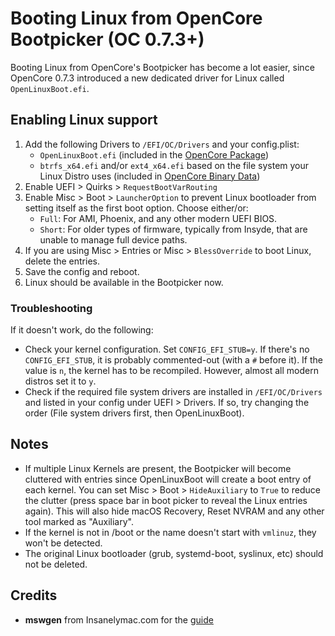# Booting Linux from OpenCore Bootpicker (OC 0.7.3+)


Booting Linux from OpenCore's Bootpicker has become a lot easier, since OpenCore 0.7.3 introduced a new dedicated driver for Linux called `OpenLinuxBoot.efi`.

## Enabling Linux support

1. Add the following Drivers to `/EFI/OC/Drivers` and your config.plist:
	- `OpenLinuxBoot.efi` (included in the [OpenCore Package](https://github.com/acidanthera/OpenCorePkg))
	- `btrfs_x64.efi` and/or `ext4_x64.efi` based on the file system your Linux Distro uses (included in [OpenCore Binary Data](https://github.com/acidanthera/OcBinaryData/archive/refs/heads/master.zip))
2. Enable UEFI > Quirks > `RequestBootVarRouting` 
3. Enable Misc > Boot > `LauncherOption` to prevent Linux bootloader from setting itself as the first boot option. Choose either/or:
	- `Full`: For AMI, Phoenix, and any other modern UEFI BIOS.
	- `Short`: For older types of firmware, typically from Insyde, that are unable to manage full device paths. 
4. If you are using Misc > Entries or Misc > `BlessOverride` to boot Linux, delete the entries.
5. Save the config and reboot.
6. Linux should be available in the Bootpicker now.

### Troubleshooting
If it doesn't work, do the following:

- Check your kernel configuration. Set `CONFIG_EFI_STUB=y`. If there's no `CONFIG_EFI_STUB`, it is probably commented-out (with a `#` before it). If the value is `n`, the kernel has to be recompiled. However, almost all modern distros set it to `y`. 
- Check if the required file system drivers are installed in `/EFI/OC/Drivers` and listed in your config under UEFI > Drivers. If so, try changing the order (File system drivers first, then OpenLinuxBoot).

## Notes
- If multiple Linux Kernels are present, the Bootpicker will become cluttered with entries since OpenLinuxBoot will create a boot entry of each kernel. You can set Misc > Boot > `HideAuxiliary` to `True` to reduce the clutter (press space bar in boot picker to reveal the Linux entries again). This will also hide macOS Recovery, Reset NVRAM and any other tool marked as "Auxiliary".
- If the kernel is not in /boot or the name doesn't start with `vmlinuz`, they won't be detected.
- The original Linux bootloader (grub, systemd-boot, syslinux, etc) should not be deleted.

## Credits
- **mswgen** from Insanelymac.com for the [guide](https://www.insanelymac.com/forum/topic/349838-guide-using-openlinuxboot-to-easily-boot-linux-from-opencore/)
